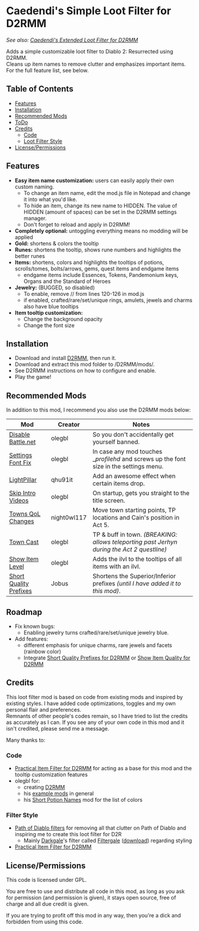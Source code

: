 # Caedendi's Simple Loot Filter for D2RMM

_See also: [Caedendi's Extended Loot Filter for D2RMM](https://github.com/Caedendi/D2RMM-Loot-Filter-Extended)_

Adds a simple customizable loot filter to Diablo 2: Resurrected using D2RMM. <br>
Cleans up item names to remove clutter and emphasizes important items. For the full feature list, see below.

## Table of Contents

- [Features](#features)
- [Installation](#installation)
- [Recommended Mods](#recommended-mods)
- [ToDo](#todo)
- [Credits](#credits)
  - [Code](#code)
  - [Loot Filter Style](#loot-filter-style)
- [License/Permissions](#licensepermissions)

## Features

- **Easy item name customization:** users can easily apply their own custom naming.
  - To change an item name, edit the mod.js file in Notepad and change it into what you'd like.
  - To hide an item, change its new name to HIDDEN. The value of HIDDEN (amount of spaces) can be set in the D2RMM settings manager.
  - Don't forget to reload and apply in D2RMM!
- **Completely optional:** untoggling everything means no modding will be applied
- **Gold:** shortens & colors the tooltip
- **Runes:** shortens the tooltip, shows rune numbers and highlights the better runes
- **Items:** shortens, colors and highlights the tooltips of potions, scrolls/tomes, bolts/arrows, gems, quest items and endgame items
  - endgame items include Essences, Tokens, Pandemonium keys, Organs and the Standard of Heroes
- **Jewelry:** (BUGGED, so disabled)
  - To enable, remove // from lines 120-126 in mod.js
  - if enabled, crafted/rare/set/unique rings, amulets, jewels and charms also have blue tooltips
- **Item tooltip customization:**
  - Change the background opacity
  - Change the font size

## Installation

- Download and install [D2RMM](https://www.nexusmods.com/diablo2resurrected/mods/169), then run it.
- Download and extract this mod folder to /D2RMM/mods/.
- See D2RMM instructions on how to configure and enable.
- Play the game!

## Recommended Mods

In addition to this mod, I recommend you also use the D2RMM mods below:

| Mod                                                                             | Creator     | Notes                                                                                      |
|---------------------------------------------------------------------------------|-------------|--------------------------------------------------------------------------------------------|
| [Disable Battle.net](https://github.com/olegbl/d2rmm.mods)                      | olegbl      | So you don't accidentally get yourself banned.                                             |
| [Settings Font Fix](https://www.nexusmods.com/diablo2resurrected/mods/200)      | olegbl      | In case any mod touches __profilehd_ and screws up the font size in the settings menu.     |
| [LightPillar](https://www.nexusmods.com/diablo2resurrected/mods/197)            | qhu91it     | Add an awesome effect when certain items drop.                                             |
| [Skip Intro Videos](https://www.nexusmods.com/diablo2resurrected/mods/179)      | olegbl      | On startup, gets you straight to the title screen.                                         |
| [Towns QoL Changes](https://www.nexusmods.com/diablo2resurrected/mods/310)      | night0wl117 | Move town starting points, TP locations and Cain's position in Act 5.                      |
| [Town Cast](https://www.nexusmods.com/diablo2resurrected/mods/183)              | olegbl      | TP & buff in town. _(BREAKING: allows teleporting past Jerhyn during the Act 2 questline)_ |
| [Show Item Level](https://www.nexusmods.com/diablo2resurrected/mods/174)        | olegbl      | Adds the ilvl to the tooltips of all items with an ilvl.                                   |
| [Short Quality Prefixes](https://www.nexusmods.com/diablo2resurrected/mods/214) | Jobus       | Shortens the Superior/Inferior prefixes _(until I have added it to this mod)_.             |

## Roadmap

- Fix known bugs:
  - Enabling jewelry turns crafted/rare/set/unique jewelry blue.
- Add features:
  - different emphasis for unique charms, rare jewels and facets (rainbow color)
  - Integrate [Short Quality Prefixes for D2RMM](https://www.nexusmods.com/diablo2resurrected/mods/214/?tab=files&category=archived) or [Show Item Quality for D2RMM](https://www.nexusmods.com/diablo2resurrected/mods/351)

## Credits

This loot filter mod is based on code from existing mods and inspired by existing styles. I have added code optimizations, toggles and my own personal flair and preferences. <br>
Remnants of other people's codes remain, so I have tried to list the credits as accurately as I can. If you see any of your own code in this mod and it isn't credited, please send me a message.

Many thanks to:

### Code
- [Practical Item Filter for D2RMM](https://www.nexusmods.com/diablo2resurrected/mods/317) for acting as a base for this mod and the tooltip customization features
- olegbl for:
  - creating [D2RMM](https://www.nexusmods.com/diablo2resurrected/mods/169)
  - his [example mods](https://github.com/olegbl/d2rmm.mods) in general
  - his [Short Potion Names](https://www.nexusmods.com/diablo2resurrected/mods/177) mod for the list of colors

### Filter Style
- [Path of Diablo filters](https://pathofdiablo.com/wiki/index.php?title=List_of_Loot_Filters) for removing all that clutter on Path of Diablo and inspiring me to create this loot filter for D2R
  - Mainly [Darkgale](https://www.twitch.tv/darkgale)'s filter called [Filtergale](https://www.reddit.com/r/pathofdiablo/comments/i9hdw7/filtergale/) ([download](https://greendu.de/s/ZbDwHekAg3rmeRB/download?path=%2F&files=item.filter)) regarding styling
- [Practical Item Filter for D2RMM](https://www.nexusmods.com/diablo2resurrected/mods/317)

## License/Permissions

This code is licensed under GPL. 

You are free to use and distribute all code in this mod, as long as you ask for permission (and permission is given), it stays open source, free of charge and all due credit is given. 

If you are trying to profit off this mod in any way, then you're a dick and forbidden from using this code.